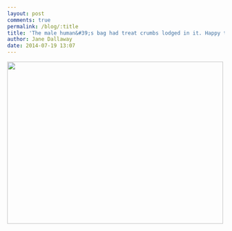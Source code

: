 ```yaml
---
layout: post
comments: true
permalink: /blog/:title
title: 'The male human&#39;s bag had treat crumbs lodged in it. Happy to help!'
author: Jane Dallaway
date: 2014-07-19 13:07
---
```


<div><a href="//static.skitters.dallaway.com/tp_IMG_20140719_130442.JPG"><img src="//static.skitters.dallaway.com/tp_thumb_IMG_20140719_130442.JPG" width="500" height="375"/></a></div>


  
      
